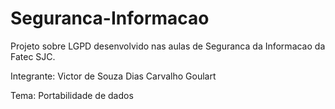 # Seguranca-Informacao
Projeto sobre LGPD desenvolvido nas aulas de Seguranca da Informacao da Fatec SJC.

Integrante: Victor de Souza Dias Carvalho Goulart

Tema: Portabilidade de dados